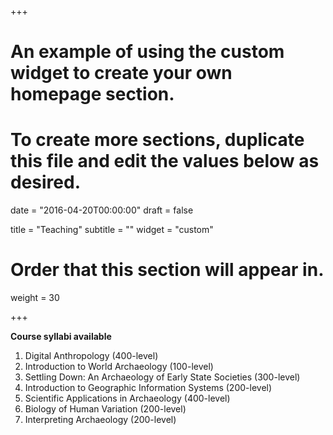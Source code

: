 +++
# An example of using the custom widget to create your own homepage section.
# To create more sections, duplicate this file and edit the values below as desired.

date = "2016-04-20T00:00:00"
draft = false

title = "Teaching"
subtitle = ""
widget = "custom"

# Order that this section will appear in.
weight = 30

+++

**Course syllabi available**

1. Digital Anthropology (400-level)
2. Introduction to World Archaeology (100-level)
3. Settling Down: An Archaeology of Early State Societies (300-level)
4. Introduction to Geographic Information Systems (200-level)
5. Scientific Applications in Archaeology (400-level)
6. Biology of Human Variation (200-level)
7. Interpreting Archaeology (200-level)
